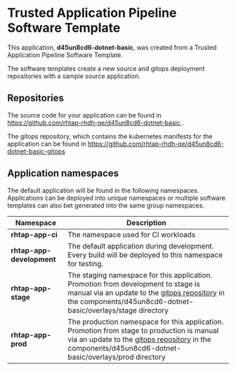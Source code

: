 # Trusted Application Pipeline Software Template

This application, **d45un8cd6-dotnet-basic**, was created from a Trusted Application Pipeline Software Template.

The software templates create a new source and gitops deployment repositories with a sample source application. 

## Repositories

The source code for your application can be found in [https://github.com/rhtap-rhdh-qe/d45un8cd6-dotnet-basic ](https://github.com/rhtap-rhdh-qe/d45un8cd6-dotnet-basic ).
 
The gitops repository, which contains the kubernetes manifests for the application can be found in 
[https://github.com/rhtap-rhdh-qe/d45un8cd6-dotnet-basic-gitops ](https://github.com/rhtap-rhdh-qe/d45un8cd6-dotnet-basic-gitops ) 

## Application namespaces 

The default application will be found in the following namespaces. Applications can be deployed into unique namespaces or multiple software templates can also bet generated into the same group namespaces.  

|  Namespace   |  Description   |  
| -------- | -------- |
| **rhtap-app-ci** | The namespace used for CI workloads |
| **rhtap-app-development** | The default application during development. Every build will be deployed to this namespace for testing. |
| **rhtap-app-stage** | The staging namespace for this application. Promotion from development to stage is manual via an update to the [gitops repository](https://github.com/rhtap-rhdh-qe/d45un8cd6-dotnet-basic-gitops ) in the components/d45un8cd6-dotnet-basic/overlays/stage directory |
| **rhtap-app-prod** | The production namespace for this application. Promotion from stage to production is manual via an update to the [gitops repository](https://github.com/rhtap-rhdh-qe/d45un8cd6-dotnet-basic-gitops ) in the components/d45un8cd6-dotnet-basic/overlays/prod directory |
